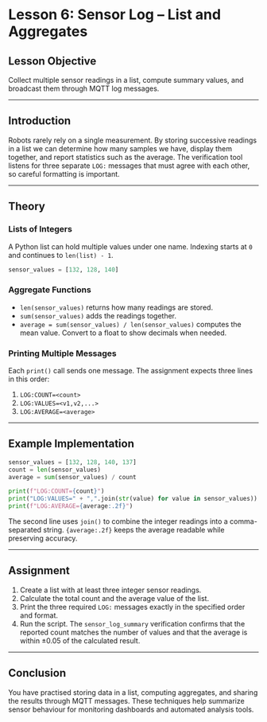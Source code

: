 # **Lesson 6: Sensor Log – List and Aggregates**

## **Lesson Objective**

Collect multiple sensor readings in a list, compute summary values, and broadcast them through MQTT log messages.

---

## **Introduction**

Robots rarely rely on a single measurement. By storing successive readings in a list we can determine how many samples we have, display them together, and report statistics such as the average. The verification tool listens for three separate `LOG:` messages that must agree with each other, so careful formatting is important.

---

## **Theory**

### **Lists of Integers**

A Python list can hold multiple values under one name. Indexing starts at `0` and continues to `len(list) - 1`.

```python
sensor_values = [132, 128, 140]
```

### **Aggregate Functions**

- `len(sensor_values)` returns how many readings are stored.
- `sum(sensor_values)` adds the readings together.
- `average = sum(sensor_values) / len(sensor_values)` computes the mean value. Convert to a float to show decimals when needed.

### **Printing Multiple Messages**

Each `print()` call sends one message. The assignment expects three lines in this order:

1. `LOG:COUNT=<count>`
2. `LOG:VALUES=<v1,v2,...>`
3. `LOG:AVERAGE=<average>`

---

## **Example Implementation**

```python
sensor_values = [132, 128, 140, 137]
count = len(sensor_values)
average = sum(sensor_values) / count

print(f"LOG:COUNT={count}")
print("LOG:VALUES=" + ",".join(str(value) for value in sensor_values))
print(f"LOG:AVERAGE={average:.2f}")
```

The second line uses `join()` to combine the integer readings into a comma-separated string. `{average:.2f}` keeps the average readable while preserving accuracy.

---

## **Assignment**

1. Create a list with at least three integer sensor readings.
2. Calculate the total count and the average value of the list.
3. Print the three required `LOG:` messages exactly in the specified order and format.
4. Run the script. The `sensor_log_summary` verification confirms that the reported count matches the number of values and that the average is within ±0.05 of the calculated result.

---

## **Conclusion**

You have practised storing data in a list, computing aggregates, and sharing the results through MQTT messages. These techniques help summarize sensor behaviour for monitoring dashboards and automated analysis tools.
